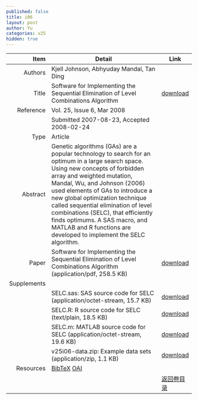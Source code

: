 ```yaml
---
published: false
title: i06
layout: post
author: Yu
categories: v25
hidden: true
---
```


| Item | Detail | Link |
|---:|---|---|
| Authors | Kjell Johnson, Abhyuday  Mandal, Tan Ding| |
| Title |Software for Implementing the Sequential Elimination of Level Combinations Algorithm | [download](http://www.jstatsoft.org/v25/i06/paper) |
| Reference |Vol. 25, Issue 6, Mar 2008 | |
| | Submitted 2007-08-23, Accepted 2008-02-24| | 
| Type | Article| |
| Abstract | Genetic algorithms (GAs) are a popular technology to search for an optimum in a large search space. Using new concepts of forbidden array and weighted mutation, Mandal, Wu, and Johnson (2006) used elements of GAs to introduce a new global optimization technique called sequential elimination of level combinations (SELC), that efficiently finds optimums.  A SAS macro, and MATLAB and R functions are developed to implement the SELC algorithm.| |
| Paper | Software for Implementing the Sequential Elimination of Level Combinations Algorithm  (application/pdf, 258.5 KB)| [download](http://www.jstatsoft.org/v25/i06/paper) |
| Supplements | | |
| |SELC.sas: SAS source code for SELC  (application/octet-stream, 15.7 KB)|  [download](http://www.jstatsoft.org/v25/i06/supp/1) |
| |SELC.R: R source code for SELC  (text/plain, 18.5 KB)|  [download](http://www.jstatsoft.org/v25/i06/supp/2) |
| |SELC.m: MATLAB source code for SELC  (application/octet-stream, 19.6 KB)|  [download](http://www.jstatsoft.org/v25/i06/supp/3) |
| |v25i06-data.zip: Example data sets  (application/zip, 1.1 KB)|  [download](http://www.jstatsoft.org/v25/i06/supp/4) |
| Resources | [BibTeX](http://www.jstatsoft.org/v25/i06/bibtex) [OAI](http://www.jstatsoft.org/oai?verb=GetRecord&identifier=oai.jstatsoft/v25/i06&prefix=oai_dc)| |
| |  | [返回卷目录]({{site.baseurl}}/volume/v25.html) |